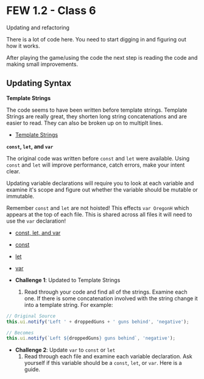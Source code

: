 # FEW 1.2 - Class 6 

Updating and refactoring 

There is a lot of code here. You need to start digging in and figuring out how it works. 

After playing the game/using the code the next step is reading the code and making small improvements. 

## Updating Syntax

**Template Strings**

The code seems to have been written before template strings. Template Strings are really great, they shorten long string concatenations and are easier to read. They can also be broken up on to multiplt lines.

- [Template Strings](https://developer.mozilla.org/en-US/docs/Web/JavaScript/Reference/Template_literals)

**`const`, `let`, and `var`**

The original code was written before `const` and `let` were available. Using `const` and `let` will improve performance, catch errors, make your intent clear. 

Updating variable declarations will require you to look at each variable and examine it's scope and figure out whether the variable should be mutable or immutable.

Remember `const` and `let` are not hoisted! This effects `var OregonH` which appears at the top of each file. This is shared across all files it will need to use the `var` declaration!

- [const, let, and var](https://hackernoon.com/js-var-let-or-const-67e51dbb716f)
- [const](https://developer.mozilla.org/en-US/docs/Web/JavaScript/Reference/Statements/const)
- [let](https://developer.mozilla.org/en-US/docs/Web/JavaScript/Reference/Statements/let)
- [var](https://developer.mozilla.org/en-US/docs/Web/JavaScript/Reference/Statements/var)

- **Challenge 1**: Updated to Template Strings
  1. Read through your code and find all of the strings. Examine each one. If there is some concatenation involved with the string change it into a template string. For example: 
  
```JavaScript
// Original Source
this.ui.notify('Left ' + droppedGuns + ' guns behind', 'negative');

// Becomes
this.ui.notify(`Left ${droppedGuns} guns behind`, 'negative');
```

- **Challenge 2**: Update `var` to `const` or `let`
  1. Read through each file and examine each variable declaration. Ask yourself if this variable should be a `const`, `let`, or `var`. Here is a guide.
    